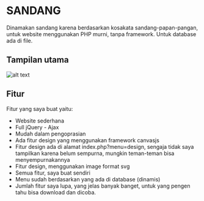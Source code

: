 # SANDANG

Dinamakan sandang karena berdasarkan kosakata sandang-papan-pangan,
untuk website menggunakan PHP murni, tanpa framework. Untuk database ada di file.

## Tampilan utama
![alt text](https://preview.ibb.co/hZ4xD8/Screen_Shot_2018_05_23_at_22_58_35.png)


## Fitur

Fitur yang saya buat yaitu:

* Website sederhana
* Full jQuery - Ajax
* Mudah dalam pengoprasian
* Ada fitur design yang menggunakan framework canvasjs
* Fitur design ada di alamat index.php?menu=design, sengaja tidak saya tampilkan karena belum sempurna, mungkin teman-teman bisa menyempurnakannya
* Fitur design, menggunakan image format svg
* Semua fitur, saya buat sendiri
* Menu sudah berdasarkan yang ada di database (dinamis)
* Jumlah fitur saya lupa, yang jelas banyak banget, untuk yang pengen tahu bisa download dan dicoba.
